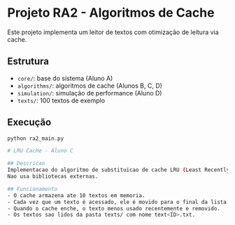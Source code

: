 # Projeto RA2 - Algoritmos de Cache

Este projeto implementa um leitor de textos com otimização de leitura via cache.

## Estrutura
- `core/`: base do sistema (Aluno A)
- `algorithms/`: algoritmos de cache (Alunos B, C, D)
- `simulation/`: simulação de performance (Aluno D)
- `texts/`: 100 textos de exemplo

## Execução
```bash
python ra2_main.py

# LRU Cache - Aluno C

## Descricao
Implementacao do algoritmo de substituicao de cache LRU (Least Recently Used) em Python.
Nao usa bibliotecas externas.

## Funcionamento
- O cache armazena ate 10 textos em memoria.
- Cada vez que um texto é acessado, ele é movido para o final da lista de uso.
- Quando o cache enche, o texto menos usado recentemente e removido.
- Os textos sao lidos da pasta texts/ com nome text<ID>.txt.